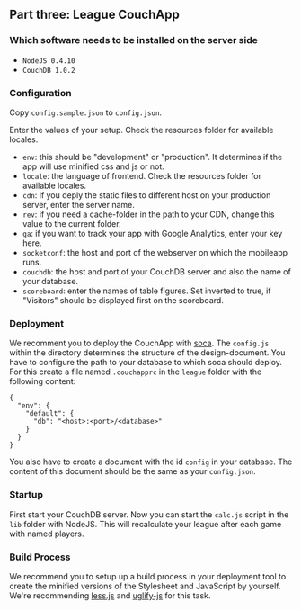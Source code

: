 ## Part three: League CouchApp ##

### Which software needs to be installed on the server side ###

* `NodeJS 0.4.10`
* `CouchDB 1.0.2`


### Configuration ###
Copy `config.sample.json` to `config.json`.

Enter the values of your setup. Check the resources folder for available locales.

* `env`: this should be "development" or "production". It determines if the app will use minified css and js or not.
* `locale`: the language of frontend. Check the resources folder for available locales.
* `cdn`: if you deply the static files to different host on your production server, enter the server name.
* `rev`: if you need a cache-folder in the path to your CDN, change this value to the current folder.
* `ga`: if you want to track your app with Google Analytics, enter your key here.
* `socketconf`: the host and port of the webserver on which the mobileapp runs.
* `couchdb`: the host and port of your CouchDB server and also the name of your database.
* `scoreboard`: enter the names of table figures. Set inverted to true, if "Visitors" should be displayed first on the scoreboard.


### Deployment ###
We recomment you to deploy the CouchApp with [soca](https://github.com/quirkey/soca). The `config.js` within the directory determines the structure of the design-document. You have to configure the path to your database to which soca should deploy. For this create a file named `.couchapprc` in the `league` folder with the following content:

    {
      "env": {
        "default": {
          "db": "<host>:<port>/<database>"
        }
      }
    }

You also have to create a document with the id `config` in your database. The content of this document should be the same as your `config.json`.

### Startup ###
First start your CouchDB server. Now you can start the `calc.js` script in the `lib` folder with NodeJS. This will recalculate your league after each game with named players.


### Build Process ###
We recommend you to setup up a build process in your deployment tool to create the minified versions of the Stylesheet and JavaScript by yourself.
We're recommending [less.js](https://github.com/cloudhead/less.js) and [uglify-js](https://github.com/mishoo/UglifyJS/) for this task.

